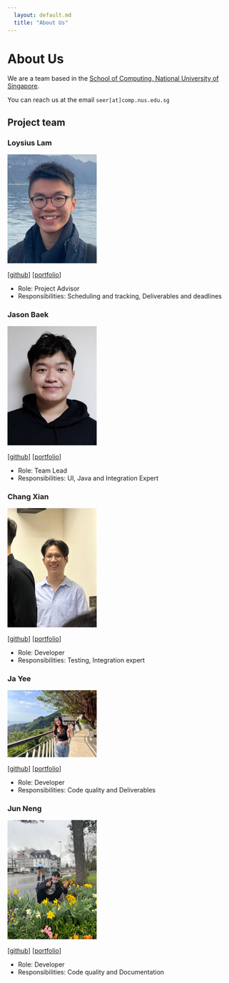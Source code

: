 ```yaml
---
  layout: default.md
  title: "About Us"
---
```


# About Us

We are a team based in the [School of Computing, National University of Singapore](http://www.comp.nus.edu.sg).

You can reach us at the email `seer[at]comp.nus.edu.sg`

## Project team

### Loysius Lam

<img src="images/blizzeracz.png" width="200px">

[[github](https://github.com/blizzeracz)]
[[portfolio](team/blizzeracz.md)]

* Role: Project Advisor
* Responsibilities: Scheduling and tracking, Deliverables and deadlines

### Jason Baek

<img src="images/bkjwjason.png" width="200px">

[[github](http://github.com/bkjwjason)]
[[portfolio](team/bkjwjason.md)]

* Role: Team Lead
* Responsibilities: UI, Java and Integration Expert

### Chang Xian

<img src="images/euchangxian.png" width="200px">

[[github](http://github.com/euchangxian)]
[[portfolio](team/euchangexian.md)]

* Role: Developer
* Responsibilities: Testing, Integration expert

### Ja Yee

<img src="images/wjayee.png" width="200px">

[[github](http://github.com/wjayee)]
[[portfolio](team/wjayee.md)]

* Role: Developer
* Responsibilities: Code quality and Deliverables

### Jun Neng

<img src="images/junnengsoo.png" width="200px">

[[github](http://github.com/junnengsoo)]
[[portfolio](team/junnengsoo.md)]

* Role: Developer
* Responsibilities: Code quality and Documentation
